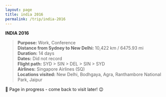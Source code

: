 ```yaml
---
layout: page
title: india 2016
permalink: /trip/india-2016
---
```


<b>INDIA 2016</b>

<blockquote>
<b>Purpose:</b> Work, Conference<br />
<b>Distance from Sydney to New Delhi:</b> 10,422 km / 6475.93 mi<br />
<b>Duration:</b> 14 days<br />
<b>Dates:</b> Did not record <br />
<b>Flight path:</b> SYD > SIN > DEL > SIN > SYD<br />
<b>Airlines:</b> Singapore Airlines (SQ)<br />
<b>Locations visited:</b> New Delhi, Bodhgaya, Agra, Ranthambore National Park, Jaipur
</blockquote>


🚧 Page in progress - come back to visit later! 😉

<style>
  .wrapper {
    max-width: 58em;
  }
</style>